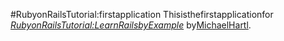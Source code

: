 #RubyonRailsTutorial:firstapplication
Thisisthefirstapplicationfor
[*RubyonRailsTutorial:LearnRailsbyExample*](http://railstutorial.org/)
by[MichaelHartl](http://michaelhartl.com/).